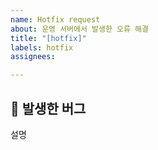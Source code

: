 ```yaml
---
name: Hotfix request
about: 운영 서버에서 발생한 오류 해결
title: "[hotfix]"
labels: hotfix
assignees:

---
```


## 🐞 발생한 버그

설명
